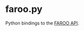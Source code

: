 faroo.py
========

Python bindings to the [FAROO API](http://www.faroo.com/hp/api/api.html "FAROO - Free Search API").
